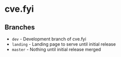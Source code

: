 # cve.fyi

## Branches

- `dev` - Development branch of cve.fyi
- `landing` - Landing page to serve until initial release
- `master` - Nothing until initial release merged

